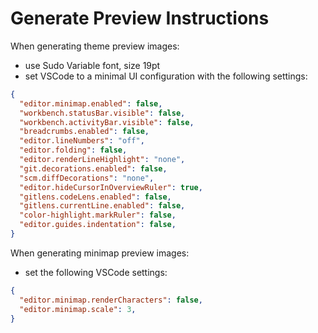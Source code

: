 # Generate Preview Instructions

When generating theme preview images:

- use Sudo Variable font, size 19pt
- set VSCode to a minimal UI configuration with the following settings:

```json
{
  "editor.minimap.enabled": false,
  "workbench.statusBar.visible": false,
  "workbench.activityBar.visible": false,
  "breadcrumbs.enabled": false,
  "editor.lineNumbers": "off",
  "editor.folding": false,
  "editor.renderLineHighlight": "none",
  "git.decorations.enabled": false,
  "scm.diffDecorations": "none",
  "editor.hideCursorInOverviewRuler": true,
  "gitlens.codeLens.enabled": false,
  "gitlens.currentLine.enabled": false,
  "color-highlight.markRuler": false,
  "editor.guides.indentation": false,
}
```

When generating minimap preview images:

- set the following VSCode settings:

```json
{
  "editor.minimap.renderCharacters": false,
  "editor.minimap.scale": 3,
}
```